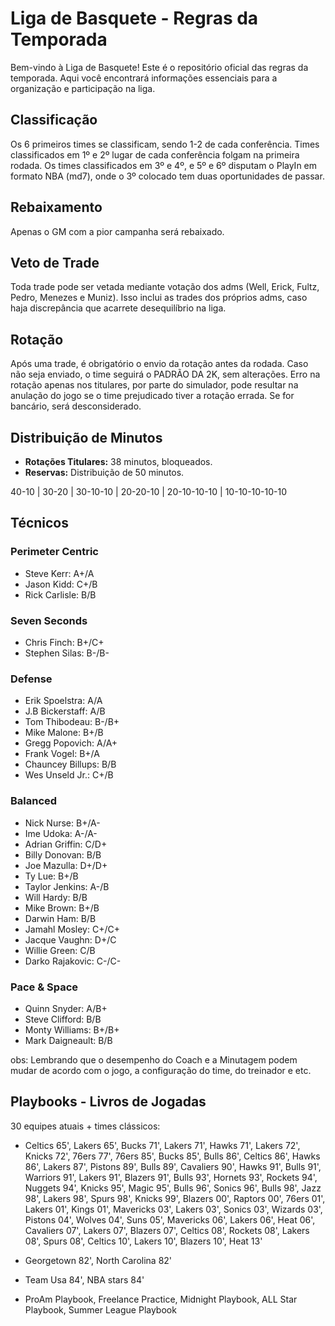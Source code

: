 # Liga de Basquete - Regras da Temporada

Bem-vindo à Liga de Basquete! Este é o repositório oficial das regras da temporada. Aqui você encontrará informações essenciais para a organização e participação na liga. 

## Classificação

Os 6 primeiros times se classificam, sendo 1-2 de cada conferência. Times classificados em 1º e 2º lugar de cada conferência folgam na primeira rodada. Os times classificados em 3º e 4º, e 5º e 6º disputam o PlayIn em formato NBA (md7), onde o 3º colocado tem duas oportunidades de passar.

## Rebaixamento

Apenas o GM com a pior campanha será rebaixado.

## Veto de Trade

Toda trade pode ser vetada mediante votação dos adms (Well, Erick, Fultz, Pedro, Menezes e Muniz). Isso inclui as trades dos próprios adms, caso haja discrepância que acarrete desequilíbrio na liga.

## Rotação

Após uma trade, é obrigatório o envio da rotação antes da rodada. Caso não seja enviado, o time seguirá o PADRÃO DA 2K, sem alterações. Erro na rotação apenas nos titulares, por parte do simulador, pode resultar na anulação do jogo se o time prejudicado tiver a rotação errada. Se for bancário, será desconsiderado.

## Distribuição de Minutos

- **Rotações Titulares:** 38 minutos, bloqueados.
- **Reservas:** Distribuição de 50 minutos.

40-10 | 30-20 | 30-10-10 | 20-20-10 | 20-10-10-10 | 10-10-10-10-10

## Técnicos

### Perimeter Centric
- Steve Kerr: A+/A
- Jason Kidd: C+/B
- Rick Carlisle: B/B

### Seven Seconds
- Chris Finch: B+/C+
- Stephen Silas: B-/B-

### Defense
- Erik Spoelstra: A/A
- J.B Bickerstaff: A/B
- Tom Thibodeau: B-/B+
- Mike Malone: B+/B
- Gregg Popovich: A/A+
- Frank Vogel: B+/A
- Chauncey Billups: B/B
- Wes Unseld Jr.: C+/B

### Balanced
- Nick Nurse: B+/A-
- Ime Udoka: A-/A-
- Adrian Griffin: C/D+
- Billy Donovan: B/B
- Joe Mazulla: D+/D+
- Ty Lue: B+/B
- Taylor Jenkins: A-/B
- Will Hardy: B/B
- Mike Brown: B+/B
- Darwin Ham: B/B
- Jamahl Mosley: C+/C+
- Jacque Vaughn: D+/C
- Willie Green: C/B
- Darko Rajakovic: C-/C-

### Pace & Space
- Quinn Snyder: A/B+
- Steve Clifford: B/B
- Monty Williams: B+/B+
- Mark Daigneault: B/B

obs: Lembrando que o desempenho do Coach e a Minutagem podem mudar de acordo com o jogo, a configuração do time, do treinador e etc.

## Playbooks - Livros de Jogadas

30 equipes atuais + times clássicos:

- Celtics 65', Lakers 65', Bucks 71', Lakers 71', Hawks 71', Lakers 72', Knicks 72', 76ers 77', 76ers 85', Bucks 85', Bulls 86', Celtics 86', Hawks 86', Lakers 87', Pistons 89', Bulls 89', Cavaliers 90', Hawks 91', Bulls 91', Warriors 91', Lakers 91', Blazers 91', Bulls 93', Hornets 93', Rockets 94', Nuggets 94', Knicks 95', Magic 95', Bulls 96', Sonics 96', Bulls 98', Jazz 98', Lakers 98', Spurs 98', Knicks 99', Blazers 00', Raptors 00', 76ers 01', Lakers 01', Kings 01', Mavericks 03', Lakers 03', Sonics 03', Wizards 03', Pistons 04', Wolves 04', Suns 05', Mavericks 06', Lakers 06', Heat 06', Cavaliers 07', Lakers 07', Blazers 07', Celtics 08', Rockets 08', Lakers 08', Spurs 08', Celtics 10', Lakers 10', Blazers 10', Heat 13'

- Georgetown 82', North Carolina 82'

- Team Usa 84', NBA stars 84'

- ProAm Playbook, Freelance Practice, Midnight Playbook, ALL Star Playbook, Summer League Playbook

